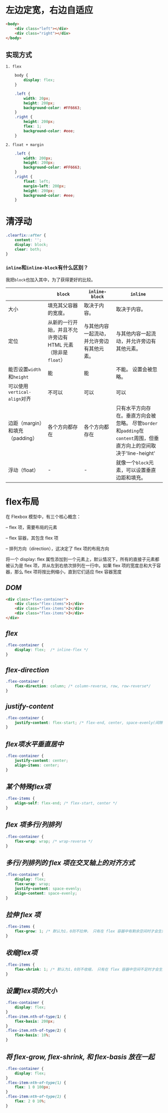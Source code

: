 # 左边定宽，右边自适应

```html
<body>
	<div class="left"></div>
	<div class="right"></div>
</body>
```

## 实现方式

	1. flex

```css
	body {
		display: flex;
	}

	.left {
		width: 20px;
		height: 200px;
		background-color: #FF6663;
	}
	.right {
		height: 200px;
		flex: 1;
		background-color: #eee;
	}
```

	2. float + margin

```css
	.left {
		width: 200px;
		height: 200px;
		background-color: #FF6663;
	}
	.right {
		float: left;
		margin-left: 200px;
		height: 200px;
		background-color: #eee;
	}
```

# 清浮动

```css
.clearfix::after {
  	content: '';
  	display: block;
  	clear: both;
}
```

### `inline`和`inline-block`有什么区别？

我把`block`也加入其中，为了获得更好的比较。

|                                 | `block`                                                     | `inline-block`                             | `inline`                                                                                                           |
| ------------------------------- | ----------------------------------------------------------- | ------------------------------------------ | ------------------------------------------------------------------------------------------------------------------ |
| 大小                            | 填充其父容器的宽度。                                        | 取决于内容。                               | 取决于内容。                                                                                                       |
| 定位                            | 从新的一行开始，并且不允许旁边有 HTML 元素（除非是`float`） | 与其他内容一起流动，并允许旁边有其他元素。 | 与其他内容一起流动，并允许旁边有其他元素。                                                                         |
| 能否设置`width`和`height`       | 能                                                          | 能                                         | 不能。 设置会被忽略。                                                                                              |
| 可以使用`vertical-align`对齐    | 不可以                                                      | 可以                                       | 可以                                                                                                               |
| 边距（margin）和填充（padding） | 各个方向都存在                                              | 各个方向都存在                             | 只有水平方向存在。垂直方向会被忽略。 尽管`border`和`padding`在`content`周围，但垂直方向上的空间取决于'line-height' |
| 浮动（float）                   | -                                                           | -                                          | 就像一个`block`元素，可以设置垂直边距和填充。                                                                      |

# flex布局

在 Flexbox 模型中，有三个核心概念：

– flex 项，需要布局的元素

– flex 容器，其包含 flex 项

– 排列方向（direction），这决定了 flex 项的布局方向

将一个 display: flex 属性添加到一个元素上，默认情况下，所有的直接子元素都被认为是 flex 项，并从左到右依次排列在一行中。如果 flex 项的宽度总和大于容器，那么 flex 项将按比例缩小，直到它们适应 flex 容器宽度

## *DOM*
```html
<div class="flex-container">
	<div class="flex-items">1</div>
	<div class="flex-items">2</div>
	<div class="flex-items">3</div>
</div>
```

## *flex*
```css
.flex-container {
	display: flex;  /* inline-flex */
}
```

## *flex-direction*
```css
.flex-container {
	flex-direction: column; /* column-reverse, row, row-reverse*/
}
```

## *justify-content*
```css
.flex-container {
	justify-content: flex-start; /* flex-end, center, space-evenly(间隙均分), space-round(dobule size), space-between(左右靠边，中间间距相等) */
}
```

## *flex项水平垂直居中*
```css
.flex-container {
	justify-content: center;
	align-items: center;
}
```

## *某个特殊flex项*
```css
.flex-items {
	align-self: flex-end; /* flex-start, center */
}
```

## *flex 项多行/列排列*
```css
.flex-container {
	flex-wrap: wrap; /* wrap-reverse */
}
```

## *多行/列排列的 flex 项在交叉轴上的对齐方式*
```css
.flex-container {
	display: flex;
	flex-wrap: wrap;
	justify-content: space-evenly;
	align-content: space-evenly;
}
```

## *拉伸 flex 项*
```css
.flex-items {
	flex-grow: 1; /* 默认为1，0则不拉伸， 只有在 flex 容器中有剩余空间时才会生效*/
}
```

## *收缩flex项*
```css
.flex-items {
	flex-shrink: 1; /* 默认为1，0则不收缩， 只有在 flex 容器中空间不足时才会生效*/
}
```

## *设置flex项的大小*
```css
.flex-container {
  	display: flex;
}
.flex-item.nth-of-type(1) {
  	flex-basis: 200px;
}
.flex-item.nth-of-type(2) {
  	flex-basis: 10%;
}
```

## *将 flex-grow, flex-shrink, 和 flex-basis 放在一起*
```css
.flex-container {
  	display: flex;
}
.flex-item:nth-of-type(1) {
  	flex: 1 0 100px;
}
.flex-item:nth-of-type(2) {
  	flex: 2 0 10%;
}
```
